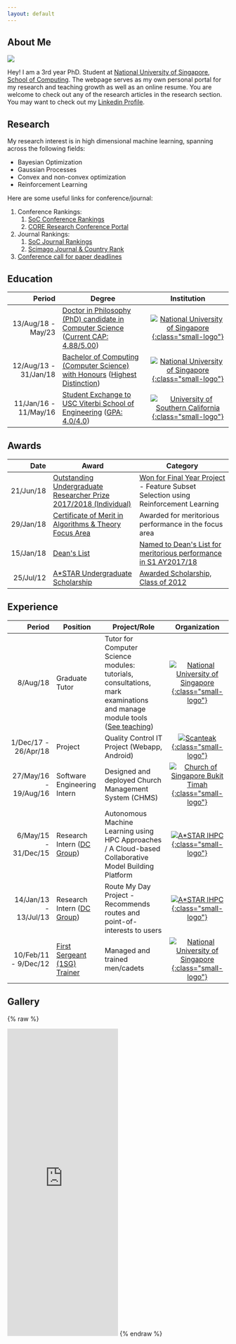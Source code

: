 ```yaml
---
layout: default
---
```


## About Me

<img class="profile-picture" src="{{site.img_path}}/profile-pic.png">

Hey! I am a 3rd year PhD. Student at [National University of Singapore](http://nus.edu.sg/), [School of Computing](https://www.comp.nus.edu.sg/). The webpage serves as my own personal portal for my research and teaching growth as well as an online resume. You are welcome to check out any of the research articles in the research section. You may want to check out my [Linkedin Profile](https://www.linkedin.com/in/eric-han-lw/).

## Research

My research interest is in high dimensional machine learning, spanning across the following fields: 

* Bayesian Optimization
* Gaussian Processes
* Convex and non-convex optimization
* Reinforcement Learning

Here are some useful links for conference/journal:

1. Conference Rankings:
    1. [SoC Conference Rankings](https://mysoc.nus.edu.sg/~cajole/cs_pubranks/conf.html)
    1. [CORE Research Conference Portal](http://portal.core.edu.au/conf-ranks/)
1. Journal Rankings:
    1. [SoC Journal Rankings](https://mysoc.nus.edu.sg/~cajole/cs_pubranks/journal.html)
    1. [Scimago Journal & Country Rank](https://www.scimagojr.com/journalrank.php)
1. [Conference call for paper deadlines](https://jackietseng.github.io/conference_call_for_paper/conferences.html)


## Education

Period | Degree | Institution
----:|-----------|:----------:
13/Aug/18 - May/23| [Doctor in Philosophy (PhD) candidate in Computer Science](https://www.comp.nus.edu.sg/programmes/pg/phdcs/) ([Current CAP: 4.88/5.00](http://www.nus.edu.sg/nusbulletin/school-of-computing/graduate-education/research-programmes/degree-requirements/))| [![National University of Singapore]({{site.img_path}}/nus_logo.png){:class="small-logo"}](http://nus.edu.sg/)
12/Aug/13 - 31/Jan/18 | [Bachelor of Computing (Computer Science) with Honours](https://www.comp.nus.edu.sg/cugresource/per-cohort/cs/cs-13-14/) ([Highest Distinction](http://www.nus.edu.sg/nusbulletin/faculty-of-science/undergraduate-education/degree-requirements/curriculum-structure-and-graduation-requirements/degree-classification/)) | [![National University of Singapore]({{site.img_path}}/nus_logo.png){:class="small-logo"}](http://nus.edu.sg/)
11/Jan/16 - 11/May/16 | [Student Exchange to USC Viterbi School of Engineering](https://viterbischool.usc.edu/) ([GPA: 4.0/4.0](https://arr.usc.edu/services/grades/gradinghandbook/gradingpolicies.html)) | [![University of Southern California]({{site.img_path}}/usc_logo.png){:class="small-logo"}](https://www.usc.edu/)

## Awards

Date | Award | Category
----:|-------|---------
21/Jun/18 | [Outstanding Undergraduate Researcher Prize 2017/2018 (Individual)](http://www.nus.edu.sg/registrar/education-at-nus/awards/rules-of-award-o.html) | [Won for Final Year Project](http://www.nus.edu.sg/registrar/info/info/OURPAY201718/List-of-OURP-Winners-AY201718.pdf) - Feature Subset Selection using Reinforcement Learning<!--[](misc/H041790_submission.pdf)-->
29/Jan/18 | [Certificate of Merit in Algorithms & Theory Focus Area](https://www.comp.nus.edu.sg/programmes/ug/honour/merit/) | Awarded for meritorious performance in the focus area
15/Jan/18 | [Dean's List](https://www.comp.nus.edu.sg/programmes/ug/honour/deans/) | [Named to Dean's List for meritorious performance in S1 AY2017/18](https://www.comp.nus.edu.sg/images/resources/DL1710.websiteupdate.pdf)
25/Jul/12 | [A*STAR Undergraduate Scholarship](https://www.a-star.edu.sg/Scholarships/For-Undergraduate-Studies/A-STAR-Undergraduate-Scholarship-AUS) | [Awarded Scholarship, Class of 2012](https://www.a-star.edu.sg/Portals/81/Users/032/44/544/AUS%20awardees.pdf)

## Experience

Period | Position | Project/Role | Organization
----:|------------|------|:----------:
8/Aug/18 | Graduate Tutor | Tutor for Computer Science modules: tutorials, consultations, mark examinations and manage module tools ([See teaching](teaching)) | [![National University of Singapore]({{site.img_path}}/nus_logo.png){:class="small-logo"}](http://nus.edu.sg/)
1/Dec/17 - 26/Apr/18 | Project | Quality Control IT Project (Webapp, Android) | [![Scanteak]({{site.img_path}}/scanteak_logo.png){:class="small-logo"}](http://scanteak.com.sg)
27/May/16 - 19/Aug/16 | Software Engineering Intern | Designed and deployed Church Management System (CHMS) | [![Church of Singapore Bukit Timah]({{site.img_path}}/cosbt_logo.png){:class="small-logo"}](http://www.cosbt.org.sg/)
6/May/15 - 31/Dec/15|Research Intern ([DC Group](https://www.a-star.edu.sg/ihpc/Research/Computing-Science-CS/Distributed-Computing-DC-Group/Overview)) | Autonomous Machine Learning using HPC Approaches / A Cloud-based Collaborative Model Building Platform | [![A*STAR IHPC]({{site.img_path}}/ihpc_logo.png){:class="small-logo"}](https://www.a-star.edu.sg/ihpc) 
14/Jan/13 - 13/Jul/13| Research Intern ([DC Group](https://www.a-star.edu.sg/ihpc/Research/Computing-Science-CS/Distributed-Computing-DC-Group/Overview)) | Route My Day Project - Recommends routes and point-of-interests to users | [![A*STAR IHPC]({{site.img_path}}/ihpc_logo.png){:class="small-logo"}](https://www.a-star.edu.sg/ihpc) 
10/Feb/11 - 9/Dec/12| [First Sergeant (1SG) Trainer](https://www.mindef.gov.sg/web/portal/mindef/about-us/saf-rank-insignias) | Managed and trained men/cadets | [![National University of Singapore]({{site.img_path}}/mindef_logo.png){:class="small-logo"}](http://nus.edu.sg/)


## Gallery

{% raw %}
<iframe src="https://www.linkedin.com/embed/feed/update/urn:li:share:6453907242038198272" height="700" width="50%" frameborder="0" allowfullscreen=""></iframe>
{% endraw %}

<!---
## Publications

1. F.Bar, J.Doe: Effects of having a placeholder of a name
2. S.Holmes, J.Watson: Consequences of living with a sociopath in London

## Typography

This is a [link](http://google.com). Something *italics* and something **bold**.

Here is a table

Year | Award | Category
-----|-------|--------
2014 | Emmy  | Won Outstanding Lead Actor in a miniseries or a movie
2015 | BAFTA | Nominated for Best Leading Actor for Sherlock
2014 | Satellite | Won Best Actor miniseries or television film

Here is a horizontal rule

---

Here is a blockquote

> To a great mind, nothing is little

## References

* Foo Bar: Head of Department, Placeholder Names, Lorem
* John Doe: Associate Professor, Department of Computer Science, Ipsum

-->
